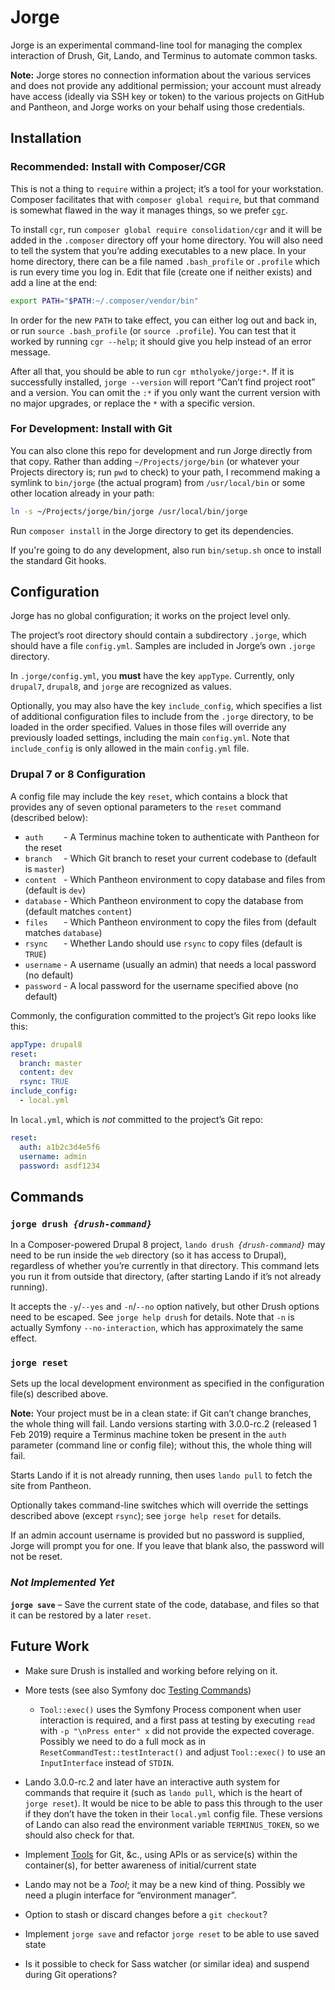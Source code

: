 # Jorge

Jorge is an experimental command-line tool for managing the complex interaction of Drush, Git, Lando, and Terminus to automate common tasks.

**Note:** Jorge stores no connection information about the various services and does not provide any additional permission; your account must already have access (ideally via SSH key or token) to the various projects on GitHub and Pantheon, and Jorge works on your behalf using those credentials.


## Installation

### Recommended: Install with Composer/CGR

This is not a thing to `require` within a project; it’s a tool for your workstation. Composer facilitates that with `composer global require`, but that command is somewhat flawed in the way it manages things, so we prefer [`cgr`](https://pantheon.io/blog/fixing-composer-global-command).

To install `cgr`, run `composer global require consolidation/cgr` and it will be added in the `.composer` directory off your home directory. You will also need to tell the system that you’re adding executables to a new place. In your home directory, there can be a file named `.bash_profile` or `.profile` which is run every time you log in. Edit that file (create one if neither exists) and add a line at the end:
```bash
export PATH="$PATH:~/.composer/vendor/bin"
```

In order for the new `PATH` to take effect, you can either log out and back in, or run `source .bash_profile` (or `source .profile`). You can test that it worked by running `cgr --help`; it should give you help instead of an error message.

After all that, you should be able to run `cgr mtholyoke/jorge:*`. If it is successfully installed, `jorge --version` will report “Can’t find project root” and a version. You can omit the `:*` if you only want the current version with no major upgrades, or replace the `*` with a specific version.


### For Development: Install with Git

You can also clone this repo for development and run Jorge directly from that copy. Rather than adding `~/Projects/jorge/bin` (or whatever your Projects directory is; run `pwd` to check) to your path, I recommend making a symlink to `bin/jorge` (the actual program) from `/usr/local/bin` or some other location already in your path:
```bash
ln -s ~/Projects/jorge/bin/jorge /usr/local/bin/jorge
```
Run `composer install` in the Jorge directory to get its dependencies.

If you're going to do any development, also run `bin/setup.sh` once to install the standard Git hooks.


## Configuration

Jorge has no global configuration; it works on the project level only.

The project’s root directory should contain a subdirectory `.jorge`, which should have a file `config.yml`. Samples are included in Jorge’s own `.jorge` directory.

In `.jorge/config.yml`, you **must** have the key `appType`. Currently, only `drupal7`, `drupal8`, and `jorge` are recognized as values.

Optionally, you may also have the key `include_config`, which specifies a list of additional configuration files to include from the `.jorge` directory, to be loaded in the order specified. Values in those files will override any previously loaded settings, including the main `config.yml`. Note that `include_config` is only allowed in the main `config.yml` file.


### Drupal 7 or 8 Configuration

A config file may include the key `reset`, which contains a block that provides any of seven optional parameters to the `reset` command (described below):
- `auth    ` - A Terminus machine token to authenticate with Pantheon for the reset
- `branch  ` - Which Git branch to reset your current codebase to (default is `master`)
- `content ` - Which Pantheon environment to copy database and files from (default is `dev`)
- `database` - Which Pantheon environment to copy the database from (default matches `content`)
- `files   ` - Which Pantheon environment to copy the files from (default matches `database`)
- `rsync   ` - Whether Lando should use `rsync` to copy files (default is `TRUE`)
- `username` - A username (usually an admin) that needs a local password (no default)
- `password` - A local password for the username specified above (no default)

Commonly, the configuration committed to the project’s Git repo looks like this:
```yml
appType: drupal8
reset:
  branch: master
  content: dev
  rsync: TRUE
include_config:
  - local.yml
```

In `local.yml`, which is _not_ committed to the project’s Git repo:
```yml
reset:
  auth: a1b2c3d4e5f6
  username: admin
  password: asdf1234
```


## Commands

### `jorge drush `_`{drush-command}`_

In a Composer-powered Drupal 8 project, `lando drush `_`{drush-command}`_ may need to be run inside the `web` directory (so it has access to Drupal), regardless of whether you’re currently in that directory. This command lets you run it from outside that directory, (after starting Lando if it’s not already running).

It accepts the `-y`/`--yes` and `-n`/`--no` option natively, but other Drush options need to be escaped. See `jorge help drush` for details. Note that `-n` is actually Symfony `--no-interaction`, which has approximately the same effect.


### `jorge reset`

Sets up the local development environment as specified in the configuration file(s) described above.

**Note:** Your project must be in a clean state: if Git can’t change branches, the whole thing will fail. Lando versions starting with 3.0.0-rc.2 (released 1 Feb 2019) require a Terminus machine token be present in the `auth` parameter (command line or config file); without this, the whole thing will fail.

Starts Lando if it is not already running, then uses `lando pull` to fetch the site from Pantheon.

Optionally takes command-line switches which will override the settings described above (except `rsync`); see `jorge help reset` for details.

If an admin account username is provided but no password is supplied, Jorge will prompt you for one. If you leave that blank also, the password will not be reset.


### _Not Implemented Yet_

**`jorge save`** – Save the current state of the code, database, and files so that it can be restored by a later `reset`.


## Future Work

- Make sure Drush is installed and working before relying on it.

- More tests (see also Symfony doc [Testing Commands](https://symfony.com/doc/current/console.html#testing-commands))
  - `Tool::exec()` uses the Symfony Process component when user interaction is required, and a first pass at testing by executing `read` with `-p "\nPress enter" x` did not provide the expected coverage. Possibly we need to do a full mock as in `ResetCommandTest::testInteract()` and adjust `Tool::exec()` to use an `InputInterface` instead of `STDIN`.


- Lando 3.0.0-rc.2 and later have an interactive auth system for commands that require it (such as `lando pull`, which is the heart of `jorge reset`). It would be nice to be able to pass this through to the user if they don’t have the token in their `local.yml` config file. These versions of Lando can also read the environment variable `TERMINUS_TOKEN`, so we should also check for that.

- Implement [Tools](src/Tool/) for Git, &c., using APIs or as service(s) within the container(s), for better awareness of initial/current state

- Lando may not be a _Tool_; it may be a new kind of thing. Possibly we need a plugin interface for “environment manager”.

- Option to stash or discard changes before a `git checkout`?

- Implement `jorge save` and refactor `jorge reset` to be able to use saved state

- Is it possible to check for Sass watcher (or similar idea) and suspend during Git operations?
